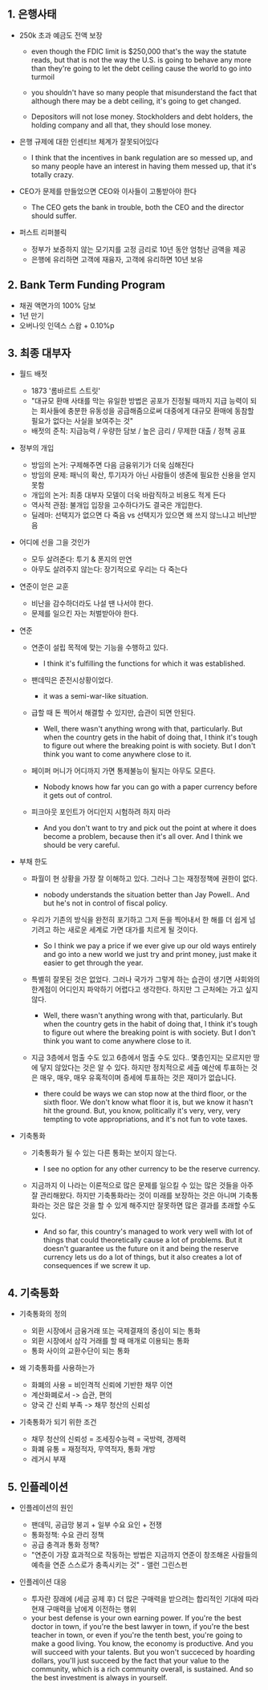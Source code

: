 ## 1. 은행사태

- 250k 초과 예금도 전액 보장
    - even though the FDIC limit is $250,000 that's the way the statute reads, but that is not the way the U.S. is going to behave any more than they're going to let the debt ceiling cause the world to go into turmoil

    - you shouldn't have so many people that misunderstand the fact that although there may be a debt ceiling, it's going to get changed.

    - Depositors will not lose money. Stockholders and debt holders, the holding company and all that, they should lose money.


- 은행 규제에 대한 인센티브 체계가 잘못되어있다
    - I think that the incentives in bank regulation are so messed up, and so many people have an interest in having them messed up, that it's totally crazy.

- CEO가 문제를 만들었으면 CEO와 이사들이 고통받아야 한다
    - The CEO gets the bank in trouble, both the CEO and the director should suffer.

- 퍼스트 리퍼블릭
    - 정부가 보증하지 않는 모기지를 고정 금리로 10년 동안 엄청난 금액을 제공
    - 은행에 유리하면 고객에 재융자, 고객에 유리하면 10년 보유

## 2. Bank Term Funding Program

- 채권 액면가의 100% 담보
- 1년 만기
- 오버나잇 인덱스 스왑 + 0.10%p


## 3. 최종 대부자

- 월드 배젓
    - 1873 '롬바르트 스트릿'
    - "대규모 환매 사태를 막는 유일한 방법은 공포가 진정될 때까지 지급 능력이 되는 회사들에 충분한 유동성을 공급해줌으로써 대중에게 대규모 환매에 동참할 필요가 없다는 사실을 보여주는 것"
    - 배젓의 준칙: 지급능력 / 우량한 담보 / 높은 금리 / 무제한 대출 / 정책 공표

- 정부의 개입
    - 방임의 논거: 구제해주면 다음 금융위기가 더욱 심해진다
    - 방임의 문제: 패닉의 확산, 투기자가 아닌 사람들이 생존에 필요한 신용을 얻지 못함
    - 개입의 논거: 최종 대부자 모델이 더욱 바람직하고 비용도 적게 든다
    - 역사적 관점: 불개입 입장을 고수하다가도 결국은 개입한다.
    - 딜레마: 선택지가 없으면 다 죽음 vs 선택지가 있으면 왜 쓰지 않느냐고 비난받음


- 어디에 선을 그을 것인가
    - 모두 살려준다: 투기 & 폰지의 만연
    - 아무도 살려주지 않는다: 장기적으로 우리는 다 죽는다

- 연준이 얻은 교훈
    - 비난을 감수하더라도 나설 땐 나서야 한다.
    - 문제를 일으킨 자는 처벌받아야 한다.

- 연준

    - 연준이 설립 목적에 맞는 기능을 수행하고 있다.

        - I think it's fulfilling the functions for which it was established.

    - 팬데믹은 준전시상황이었다.

        - it was a semi-war-like situation.
    
    - 급할 때 돈 찍어서 해결할 수 있지만, 습관이 되면 안된다.
    
        - Well, there wasn't anything wrong with that, particularly. But when the country gets in the habit of doing that, I think it's tough to figure out where the breaking point is with society. But I don't think you want to come anywhere close to it.

    - 페이퍼 머니가 어디까지 가면 통제불능이 될지는 아무도 모른다.
        - Nobody knows how far you can go with a paper currency before it gets out of control.

    - 피크아웃 포인트가 어디인지 시험하려 하지 마라
        - And you don't want to try and pick out the point at where it does become a problem, because then it's all over. And I think we should be very careful.

- 부채 한도
    - 파월이 현 상황을 가장 잘 이해하고 있다. 그러나 그는 재정정책에 권한이 없다.
        - nobody understands the situation better than Jay Powell.. And but he's not in control of fiscal policy.

    - 우리가 기존의 방식을 완전히 포기하고 그저 돈을 찍어내서 한 해를 더 쉽게 넘기려고 하는 새로운 세계로 가면 대가를 치르게 될 것이다.

        - So I think we pay a price if we ever give up our old ways entirely and go into a new world we just try and print money, just make it easier to get through the year.

    - 특별히 잘못된 것은 없었다. 그러나 국가가 그렇게 하는 습관이 생기면 사회와의 한계점이 어디인지 파악하기 어렵다고 생각한다. 하지만 그 근처에는 가고 싶지 않다.
        - Well, there wasn't anything wrong with that, particularly. But when the country gets in the habit of doing that, I think it's tough to figure out where the breaking point is with society. But I don't think you want to come anywhere close to it.

    - 지금 3층에서 멈출 수도 있고 6층에서 멈출 수도 있다.. 몇층인지는 모르지만 땅에 닿지 않았다는 것은 알 수 있다. 하지만 정치적으로 세출 예산에 투표하는 것은 매우, 매우, 매우 유혹적이며 증세에 투표하는 것은 재미가 없습니다.
        - there could be ways we can stop now at the third floor, or the sixth floor. We don't know what floor it is, but we know it hasn't hit the ground. But, you know, politically it's very, very, very tempting to vote appropriations, and it's not fun to vote taxes.

    
- 기축통화
    - 기축통화가 될 수 있는 다른 통화는 보이지 않는다.
        - I see no option for any other currency to be the reserve currency.

    - 지금까지 이 나라는 이론적으로 많은 문제를 일으킬 수 있는 많은 것들을 아주 잘 관리해왔다. 하지만 기축통화라는 것이 미래를 보장하는 것은 아니며 기축통화라는 것은 많은 것을 할 수 있게 해주지만 잘못하면 많은 결과를 초래할 수도 있다.
        - And so far, this country's managed to work very well with lot of things that could theoretically cause a lot of problems. But it doesn't guarantee us the future on it and being the reserve currency lets us do a lot of things, but it also creates a lot of consequences if we screw it up.

## 4. 기축통화

- 기축통화의 정의
    - 외환 시장에서 금융거래 또는 국제결재의 중심이 되는 통화
    - 외환 시장에서 삼각 거래를 할 때 매개로 이용되는 통화
    - 통화 사이의 교환수단이 되는 통화

- 왜 기축통화를 사용하는가
    - 화폐의 사용 = 비인격적 신뢰에 기반한 채무 이연
    - 계산화폐로서 -> 습관, 편의
    - 양국 간 신뢰 부족 -> 채무 청산의 신뢰성

- 기축통화가 되기 위한 조건
    - 채무 청산의 신뢰성 = 조세징수능력 = 국방력, 경제력
    - 화폐 유통 = 재정적자, 무역적자, 통화 개방
    - 레거시 부재

## 5. 인플레이션

- 인플레이션의 원인
    - 팬데믹, 공급망 붕괴 + 일부 수요 요인 + 전쟁
    - 통화정책: 수요 관리 정책
    - 공급 충격과 통화 정책?
    - "연준이 가장 효과적으로 작동하는 방법은 지금까지 연준이 창조해온 사람들의 예측을 연준 스스로가 충족시키는 것" - 앨런 그린스펀

- 인플레이션 대응
    - 투자란 장래에 (세금 공제 후) 더 많은 구매력을 받으려는 합리적인 기대에 따라 현재 구매력을 남에게 이전하는 행위
    - your best defense is your own earning power. If you're the best doctor in town, if you're the best lawyer in town, if you're the best teacher in town, or even if you're the tenth best, you're going to make a good living. You know, the economy is productive. And you will succeed with your talents. But you won't succeced by hoarding dollars, you'll just succeed by the fact that your value to the community, which is a rich community overall, is sustained. And so the best investment is always in yourself.

    


